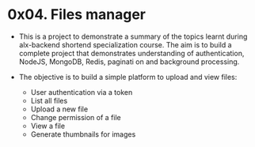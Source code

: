 # 0x04. Files manager
* This is a project to demonstrate a summary of the topics learnt during alx-backend shortend specialization course. The  aim is to build a complete project that demonstrates understanding of authentication, NodeJS, MongoDB, Redis, paginati  on and background processing.

* The objective is to build a simple platform to upload and view files:

  * User authentication via a token
  * List all files
  * Upload a new file
  * Change permission of a file
  * View a file
  * Generate thumbnails for images
